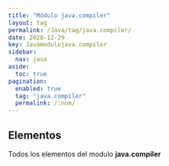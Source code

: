 ```yaml
---
title: "Módulo java.compiler"
layout: tag
permalink: /Java/tag/java.compiler/
date: 2020-12-29
key: Javamodulojava.compiler
sidebar: 
  nav: java
aside: 
  toc: true
pagination: 
  enabled: true
  tag: "java.compiler"
  permalink: /:num/
---
```


<h2>Elementos</h2>
Todos los elementos del modulo <strong>java.compiler</strong>
